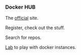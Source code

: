 ### Docker HUB

The [official](https://hub.docker.com/) site.

Register, check out the stuff.

Search for repos.

[Lab](https://labs.play-with-docker.com/) to play with docker instances.